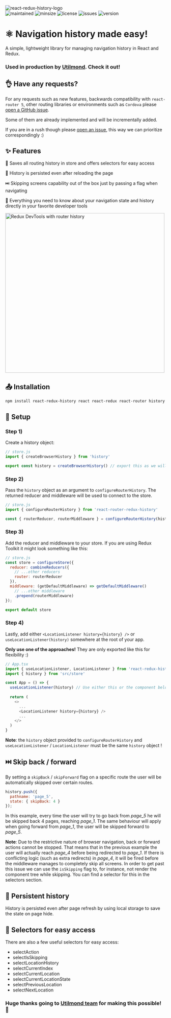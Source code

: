 <img src="https://i.ibb.co/LnwWJ0g/react-redux-history.png" alt="react-redux-history-logo" />

<div>
    <img src="https://img.shields.io/maintenance/yes/2030" alt="maintained" />
    <img src="https://img.shields.io/bundlephobia/min/react-redux-history" alt="minsize" />
    <img src="https://img.shields.io/npm/l/react-redux-history" alt="license" />
    <img src="https://img.shields.io/github/issues-raw/fum4/react-redux-history" alt="issues" />
    <img src="https://img.shields.io/npm/v/react-redux-history?color=red" alt="version" />
</div>

# ⚛ Navigation history made easy!

A simple, lightweight library for managing navigation history in React and Redux.

### Used in production by [Utilmond](https://utilmond.com). Check it out!

## 👌 Have any requests?
For any requests such as new features, backwards compatibility with `react-router 5`, other routing libraries or environments such as `Cordova` please [open a GitHub issue](https://github.com/fum4/react-redux-history/issues). 

Some of them are already implemented and will be incrementally added. 

If you are in a rush though please [open an issue](https://github.com/fum4/react-redux-history/issues), this way we can prioritize correspondingly :)

## ✨ Features

📜 Saves all routing history in store and offers selectors for easy access

🌲 History is persisted even after reloading the page

⏭️ Skipping screens capability out of the box just by passing a flag when navigating

👀 Everything you need to know about your navigation state and history directly in your favorite developer tools

<img src="https://i.ibb.co/Y7xv9W9/react-redux-history-store-snapshot.png" alt="Redux DevTools with router history" width="500" />

## 📤 Installation

```shell
npm install react-redux-history react react-redux react-router history
```

## 🔗 Setup

### Step 1)

Create a history object:

```javascript
// store.js
import { createBrowserHistory } from 'history'

export const history = createBrowserHistory() // export this as we will need it later
```

### Step 2)

Pass the `history` object as an argument to `configureRouterHistory`. The returned reducer and middleware will be used to connect to the store.

```javascript
// store.js
import { configureRouterHistory } from 'react-router-redux-history'

const { routerReducer, routerMiddleware } = configureRouterHistory(history)
```

### Step 3)

Add the reducer and middleware to your store. If you are using Redux Toolkit it might look something like this:

```javascript
// store.js
const store = configureStore({
  reducer: combineReducers({
    // ...other reducers
    router: routerReducer
  }),
  middleware: (getDefaultMiddleware) => getDefaultMiddleware()
    // ...other middleware
    .prepend(routerMiddleware)
});

export default store
```

### Step 4)

Lastly, add either `<LocationListener history={history} />` or `useLocationListener(history)` somewhere at the root of your app.

**Only use one of the approaches!** They are only exported like this for flexibility :)

```javascript
// App.tsx
import { useLocationListener, LocationListener } from 'react-redux-history'
import { history } from 'src/store'

const App = () => {
  useLocationListener(history) // Use either this or the component below, not both!
  
  return (
    <>
      ...
      <LocationListener history={history} />
      ...
    </>
  )
}
```

**Note**: the `history` object provided to `configureRouterHistory` and `useLocationListener` / `LocationListener` must be the same `history` object !

## ⏭️ Skip back / forward

By setting a `skipBack` / `skipForward` flag on a specific route the user will be automatically skipped over certain routes.

```javascript
history.push({
  pathname: 'page_5',
  state: { skipBack: 4 }
});
```

In this example, every time the user will try to go back from *page_5* he will be skipped back 4 pages, reaching *page_1*. The same behaviour will apply when going forward from *page_1*, the user will be skipped forward to *page_5*.

**Note**: Due to the restrictive nature of browser navigation, back or forward actions cannot be stopped. That means that in the previous example the user will actually reach *page_4* before being redirected to *page_1*. If there is conflicting logic (such as extra redirects) in *page_4*, it will be fired before the middleware manages to completely skip all screens. In order to get past this issue we can use the `isSkipping` flag to, for instance, not render the component tree while skipping. You can find a selector for this in the selectors section.

## 🌲 Persistent history

History is persisted even after page refresh by using local storage to save the state on page hide.

## 🚦 Selectors for easy access

There are also a few useful selectors for easy access:

- selectAction
- selectIsSkipping
- selectLocationHistory
- selectCurrentIndex
- selectCurrentLocation
- selectCurrentLocationState
- selectPreviousLocation
- selectNextLocation

### Huge thanks going to [Utilmond team](https://utilmond.com/about-us) for making this possible! 🍻
